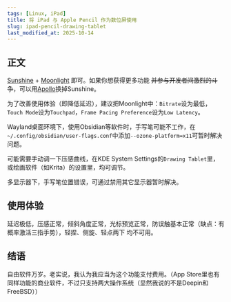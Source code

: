 ```yaml
---
tags: [Linux, iPad]
title: 将 iPad 与 Apple Pencil 作为数位屏使用
slug: ipad-pencil-drawing-tablet
last_modified_at: 2025-10-14
---
```


## 正文

[Sunshine](https://github.com/LizardByte/Sunshine) + [Moonlight](https://apps.apple.com/us/app/moonlight-game-streaming/id1000551566) 即可。如果你想获得更多功能 <del>并参与开发者间激烈的斗争</del>，可以用[Apollo](https://github.com/ClassicOldSong/Apollo)换掉Sunshine。

为了改善使用体验（即降低延迟），建议把Moonlight中：`Bitrate`设为最低，`Touch Mode`设为`Touchpad`，`Frame Pacing Preference`设为`Low Latency`。

Wayland桌面环境下，使用Obsidian等软件时，手写笔可能不工作，在`~/.config/obsidian/user-flags.conf`中添加`--ozone-platform=x11`可暂时解决问题。

可能需要手动调一下压感曲线，在KDE System Settings的`Drawing Tablet`里，或绘画软件（如Krita）的设置里，均可调节。

多显示器下，手写笔位置错误，可通过禁用其它显示器暂时解决。

## 使用体验

延迟极低，压感正常，倾斜角度正常，光标预览正常，防误触基本正常（缺点：有概率激活三指手势），轻捏、侧旋、轻点两下 均不可用。

## 结语

自由软件万岁。老实说，我认为我应当为这个功能支付费用。（App Store里也有同样功能的商业软件，不过只支持两大操作系统（显然我说的不是Deepin和FreeBSD））
